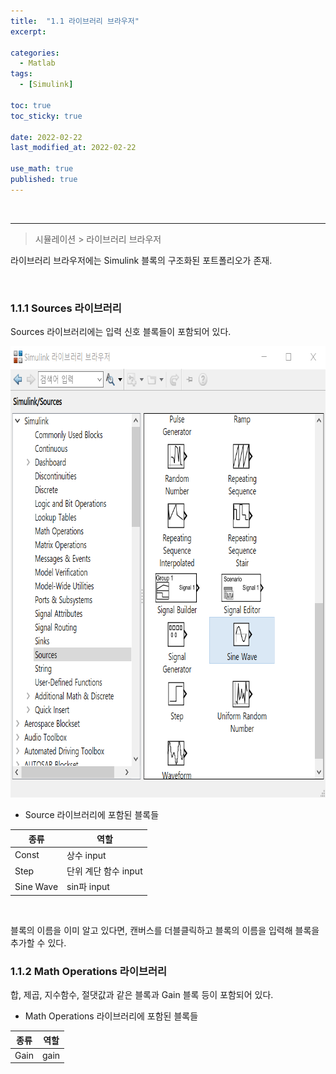 ```yaml
---
title:  "1.1 라이브러리 브라우저"
excerpt: 

categories:
  - Matlab
tags:
  - [Simulink]

toc: true
toc_sticky: true
 
date: 2022-02-22
last_modified_at: 2022-02-22

use_math: true
published: true
---
```


<br>

***

> 시뮬레이션 > 라이브러리 브라우저

라이브러리 브라우저에는 Simulink 블록의 구조화된 포트폴리오가 존재. 

<br>

### 1.1.1 Sources 라이브러리

Sources 라이브러리에는 입력 신호 블록들이 포함되어 있다.

<p align="center"><img src="/assets/image/simulink/Library_browser_748x722.png" width="748px" height="722px" title="Library_browser" alt="Library_browser"><br/></p>

- Source 라이브러리에 포함된 블록들

|종류|역할|
|-----|-----|
|Const|상수 input|
|Step|단위 계단 함수 input|
|Sine Wave|sin파 input|





<br>

블록의 이름을 이미 알고 있다면, 캔버스를 더블클릭하고 블록의 이름을 입력해 블록을 추가할 수 있다.

### 1.1.2 Math Operations 라이브러리

합, 제곱, 지수함수, 절댓값과 같은 블록과 Gain 블록 등이 포함되어 있다.

- Math Operations 라이브러리에 포함된 블록들

|종류|역할|
|-----|-----|
|Gain|gain|

